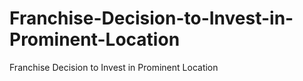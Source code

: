 # Franchise-Decision-to-Invest-in-Prominent-Location
Franchise Decision to Invest in Prominent Location
